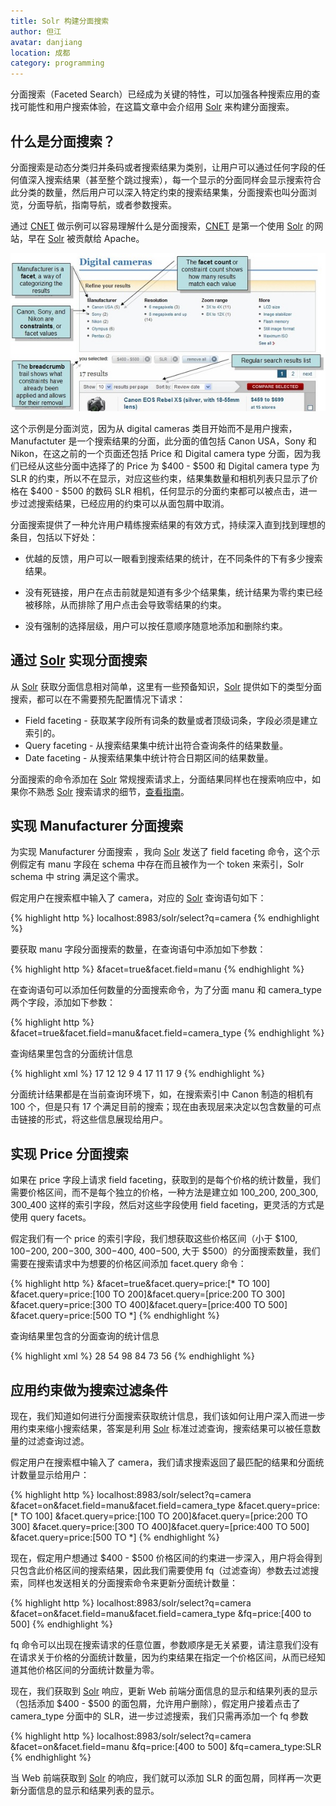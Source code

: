 ```yaml
---
title: Solr 构建分面搜索
author: 但江
avatar: danjiang
location: 成都
category: programming
---
```


分面搜索（Faceted Search）已经成为关键的特性，可以加强各种搜索应用的查找可能性和用户搜索体验，在这篇文章中会介绍用 [Solr][1] 来构建分面搜索。

## 什么是分面搜索？

分面搜索是动态分类归并条码或者搜索结果为类别，让用户可以通过任何字段的任何值深入搜索结果（甚至整个跳过搜索），每一个显示的分面同样会显示搜索符合此分类的数量，然后用户可以深入特定约束的搜索结果集，分面搜索也叫分面浏览，分面导航，指南导航，或者参数搜索。

通过 [CNET][2] 做示例可以容易理解什么是分面搜索，[CNET][2] 是第一个使用 [Solr][1] 的网站，早在 [Solr][1] 被贡献给 Apache。

![Solr CNET](/images/solr-cnet.jpg)

这个示例是分面浏览，因为从 digital cameras 类目开始而不是用户搜索，Manufactuter 是一个搜索结果的分面，此分面的值包括 Canon USA，Sony 和 Nikon，在这之前的一个页面还包括 Price 和 Digital camera type 分面，因为我们已经从这些分面中选择了的 Price 为 $400 - $500 和 Digital camera type 为 SLR 的约束，所以不在显示，对应这些约束，结果集数量和相机列表只显示了价格在 $400 - $500 的数码 SLR 相机，任何显示的分面约束都可以被点击，进一步过滤搜索结果，已经应用的约束可以从面包屑中取消。

分面搜索提供了一种允许用户精练搜索结果的有效方式，持续深入直到找到理想的条目，包括以下好处：

- 优越的反馈，用户可以一眼看到搜索结果的统计，在不同条件的下有多少搜索结果。

- 没有死链接，用户在点击前就是知道有多少个结果集，统计结果为零约束已经被移除，从而排除了用户点击会导致零结果的约束。

- 没有强制的选择层级，用户可以按任意顺序随意地添加和删除约束。

## 通过 [Solr][1] 实现分面搜索

从 [Solr][1] 获取分面信息相对简单，这里有一些预备知识，[Solr][1] 提供如下的类型分面搜索，都可以在不需要预先配置情况下请求：

- Field faceting - 获取某字段所有词条的数量或者顶级词条，字段必须是建立索引的。
- Query faceting - 从搜索结果集中统计出符合查询条件的结果数量。
- Date faceting - 从搜索结果集中统计符合日期区间的结果数量。

分面搜索的命令添加在 [Solr][1] 常规搜索请求上，分面结果同样也在搜索响应中，如果你不熟悉 [Solr][1] 搜索请求的细节，[查看指南](http://lucene.apache.org/solr/resources.html#tutorials)。

## 实现 Manufacturer 分面搜索

为实现 Manufacturer 分面搜索 ，我向 [Solr][1] 发送了 field faceting 命令，这个示例假定有 manu 字段在 schema 中存在而且被作为一个 token 来索引，Solr schema 中 string 满足这个需求。

假定用户在搜索框中输入了 camera，对应的 [Solr][1] 查询语句如下：

{% highlight http %}
localhost:8983/solr/select?q=camera
{% endhighlight %}

要获取 manu 字段分面搜索的数量，在查询语句中添加如下参数：

{% highlight http %}
&facet=true&facet.field=manu
{% endhighlight %}

在查询语句可以添加任何数量的分面搜索命令，为了分面 manu 和 camera_type 两个字段，添加如下参数：

{% highlight http %}
&facet=true&facet.field=manu&facet.field=camera_type
{% endhighlight %}

查询结果里包含的分面统计信息

{% highlight xml %}
<lst name="facet_fields">
 <lst name="manu">
  <int name="Canon USA">17</int>
  <int name="Olympus">12</int>
  <int name="Sony">12</int>
  <int name="Panasonic">9</int>
  <int name="Nikon">4</int>
 </lst>
 <lst name="camera_type">
  <int name="Compact">17</int>
  <int name="Ultracompact">11</int>
  <int name="SLR">17</int>
  <int name="Full body">9</int>
 </lst>
</lst>
{% endhighlight %}

分面统计结果都是在当前查询环境下，如，在搜索索引中 Canon 制造的相机有 100 个，但是只有 17 个满足目前的搜索；现在由表现层来决定以包含数量的可点击链接的形式，将这些信息展现给用户。

## 实现 Price 分面搜索

如果在 price 字段上请求 field faceting，获取到的是每个价格的统计数量，我们需要价格区间，而不是每个独立的价格，一种方法是建立如 100_200, 200_300, 300_400 这样的索引字段，然后对这些字段使用 field faceting，更灵活的方式是使用 query facets。

假定我们有一个 price 的索引字段，我们想获取这些价格区间（小于 $100, $100-$200, $200-$300, $300-$400, $400-$500, 大于 $500）的分面搜索数量，我们需要在搜索请求中为想要的价格区间添加 facet.query 命令：

{% highlight http %}
&facet=true&facet.query=price:[* TO 100]
&facet.query=price:[100 TO 200]&facet.query=[price:200 TO 300]
&facet.query=price:[300 TO 400]&facet.query=[price:400 TO 500]
&facet.query=price:[500 TO *]
{% endhighlight %}

查询结果里包含的分面查询的统计信息

{% highlight xml %}
<lst name="facet_queries">
 <int name="price:[* TO 100]">28</int>
 <int name="price:[100 TO 200]">54</int>
 <int name="price:[200 TO 300]">98</int>
 <int name="price:[300 TO 400]">84</int>
 <int name="price:[400 TO 500]">73</int>
 <int name="price:[500 TO *]">56</int>
</lst>
{% endhighlight %}

## 应用约束做为搜索过滤条件

现在，我们知道如何进行分面搜索获取统计信息，我们该如何让用户深入而进一步用约束来缩小搜索结果，答案是利用 [Solr][1] 标准过滤查询，搜索结果可以被任意数量的过滤查询过滤。

假定用户在搜索框中输入了 camera，我们请求搜索返回了最匹配的结果和分面统计数量显示给用户：

{% highlight http %}
localhost:8983/solr/select?q=camera
&facet=on&facet.field=manu&facet.field=camera_type
&facet.query=price:[* TO 100]
&facet.query=price:[100 TO 200]&facet.query=[price:200 TO 300]
&facet.query=price:[300 TO 400]&facet.query=[price:400 TO 500]
&facet.query=price:[500 TO *]
{% endhighlight %}

现在，假定用户想通过 $400 - $500 价格区间的约束进一步深入，用户将会得到只包含此价格区间的搜索结果，因此我们需要使用 fq（过滤查询）参数去过滤搜索，同样也发送相关的分面搜索命令来更新分面统计数量：

{% highlight http %}
localhost:8983/solr/select?q=camera
&facet=on&facet.field=manu&facet.field=camera_type
&fq=price:[400 to 500]
{% endhighlight %}

fq 命令可以出现在搜索请求的任意位置，参数顺序是无关紧要，请注意我们没有在请求关于价格的分面统计数量，因为约束结果在指定一个价格区间，从而已经知道其他价格区间的分面统计数量为零。

现在，我们获取到 [Solr][1] 响应，更新 Web 前端分面信息的显示和结果列表的显示（包括添加 $400 - $500 的面包屑，允许用户删除），假定用户接着点击了 camera_type 分面中的 SLR，进一步过滤搜索，我们只需再添加一个 fq 参数

{% highlight http %}
localhost:8983/solr/select?q=camera
&facet=on&facet.field=manu
&fq=price:[400 to 500]
&fq=camera_type:SLR
{% endhighlight %}

当 Web 前端获取到 [Solr][1] 的响应，我们就可以添加 SLR 的面包屑，同样再一次更新分面信息的显示和结果列表的显示。

[1]: http://lucene.apache.org/solr/
[2]: http://www.cnet.com

